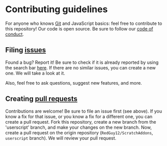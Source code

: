 # Contributing guidelines

For anyone who knows [Git](https://git-scm.com) and JavaScript basics: feel free to contribute to this repository! Our code is open source. Be sure to follow our [code of conduct](https://github.com/RedGuy12/ScratchAddons/blob/release/CODE_OF_CONDUCT.md).

## Filing [issues](https://docs.github.com/en/github/managing-your-work-on-github/about-issues)

Found a bug? Report it! Be sure to check if it is already reported by using the search bar [here](https://github.com/RedGuy12/ScratchAddons/issues). If there are no similar issues, you can create a new one. We will take a look at it.

Also, feel free to ask questions, suggest new features, and more.

## Creating [pull requests](https://docs.github.com/en/github/collaborating-with-issues-and-pull-requests/about-pull-requests)

Contributions are welcome! Be sure to file an issue first (see above). If you know a fix for that issue, or you know a fix for a different one, you can create a pull request. Fork this repository, create a new branch from the 'userscript' branch, and make your changes on the new branch. Now, create a pull request on the origin repository (`RedGuy12/ScratchAddons`, `userscript` branch). We will review your pull request.
